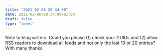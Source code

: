 ```yaml
---
title: "2021 02 08 20 34 00"
date: 2021-02-08T20:34:00+01:00
draft: false
type: "tweet"
---
```

Note to blog writers: Could you please (1) check your GUIDs and (2) allow RSS readers to download all feeds and not only the last 10 or 20 entries? With many thanks.
